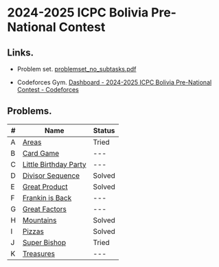 # 2024-2025 ICPC Bolivia Pre-National Contest

## Links.

- Problem set. [problemset_no_subtasks.pdf](https://codeforces.com/gym/105230/attachments/download/25947/problemset_no_subtasks.pdf)

- Codeforces Gym. [Dashboard - 2024-2025 ICPC Bolivia Pre-National Contest - Codeforces](https://codeforces.com/gym/105230)

## Problems.

| #   | Name                                                | Status |
| --- | --------------------------------------------------- | ------ |
| A   | [Areas](A_Areas.py)                                 | Tried  |
| B   | [Card Game](B_Card_Game.py)                         | ---    |
| C   | [Little Birthday Party](C_Little_Birthday_Party.py) | ---    |
| D   | [Divisor Sequence](D_Divisor_Sequence.py)           | Solved |
| E   | [Great Product](E_Great_Product.py)                 | Solved |
| F   | [Frankin is Back](F_Franklin_is_Back.py)            | ---    |
| G   | [Great Factors](G_Great_Factors.py)                 | ---    |
| H   | [Mountains](H_Mountains.py)                         | Solved |
| I   | [Pizzas](I_Pizzas.py)                               | Solved |
| J   | [Super Bishop](J_Super_Bishop.py)                   | Tried  |
| K   | [Treasures](K_Treasures.py)                         | ---    |
